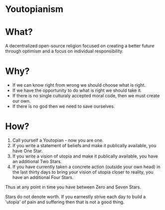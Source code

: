 Youtopianism
============


What?
=====

A decentralized open-source religion focused on creating a better future through optimism and a focus on individual responsibility.

Why?
====

* If we can know right from wrong we should choose what is right.
* If we have the opportunity to do what is right we should take it.
* If there is no single culturaly accepted moral code, then we must create our own. 
* If there is no god then we need to save ourselves.

How?
====

1. Call yourself a Youtopian - now you are one.
2. If you write a statement of beliefs and make it publically available, you have One Star.
3. If you write a vision of utopia and make it publically available, you have an additional Two Stars.
4. If you have currently taken a concrete action (outside your own head) in the last thirty days to bring your vision of utopia closer to reality, you have an additional Four Stars.

Thus at any point in time you have between Zero and Seven Stars.

Stars do not denote worth. 
If you earnestly strive each day to build a 'utopia' of pain and suffering then that is not a good thing.
